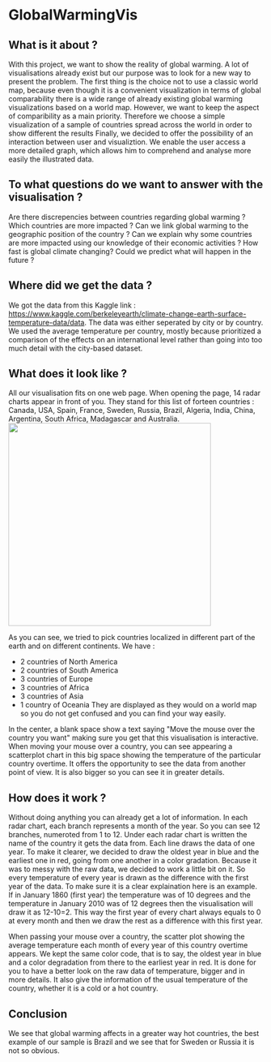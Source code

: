 # GlobalWarmingVis
## What is it about ?

With this project, we want to show the reality of global warming. A lot of visualisations already exist but our purpose was to look for a new way to present the problem. 
The first thing is the choice not to use a classic world map, because even though it is a convenient visualization in terms of global comparability there is a wide range of already existing global warming visualizations based on a world map.
However, we want to keep the aspect of comparibility as a main priority. Therefore we choose a simple visualization of a sample of countries spread across the world in order to show different the results 
Finally, we decided to offer the possibility of an interaction between user and visualiztion. We enable the user access a more detailed graph, which allows him to comprehend and analyse more easily the illustrated data.

## To what questions do we want to answer with the visualisation ?

Are there discrepencies between countries regarding global warming ?
Which countries are more impacted ?
Can we link global warming to the geographic position of the country ?
Can we explain why some countries are more impacted using our knowledge of their economic activities ?
How fast is global climate changing?
Could we predict what will happen in the future ?


## Where did we get the data ?

We got the data from this Kaggle link : https://www.kaggle.com/berkeleyearth/climate-change-earth-surface-temperature-data/data.
The data was either seperated by city or by country. We used the average temperature per country, mostly because prioritized a comparison of the effects on an international level rather than going into too much detail with the city-based dataset.

## What does it look like ?

All our visualisation fits on one web page.
When opening the page, 14 radar charts appear in front of you. They stand for this list of forteen countries : Canada, USA, Spain, France, Sweden, Russia, Brazil, Algeria, India, China, Argentina, South Africa, Madagascar and Australia.
<image src="img/startpage_visual.png" width="400" align="center">

As you can see, we tried to pick countries localized in different part of the earth and on different continents. 
We have : 
- 2 countries of North America
- 2 countries of South America
- 3 countries of Europe
- 3 countries of Africa
- 3 countries of Asia
- 1 country of Oceania
They are displayed as they would on a world map so you do not get confused and you can find your way easily.

In the center, a blank space show a text saying "Move the mouse over the country you want" making sure you get that this visualisation is interactive.
When moving your mouse over a country, you can see appearing a scatterplot chart in this big space showing the temperature of the particular country overtime.
It offers the opportunity to see the data from another point of view. It is also bigger so you can see it in greater details.

## How does it work ?

Without doing anything you can already get a lot of information. 
In each radar chart, each branch represents a month of the year. So you can see 12 branches, numeroted from 1 to 12.
Under each radar chart is written the name of the country it gets the data from.
Each line draws the data of one year. To make it clearer, we decided to draw the oldest year in blue and the earliest one in red, going from one another in a color gradation. 
Because it was to messy with the raw data, we decided to work a little bit on it. So every temperature of every year is drawn as the difference with the first year of the data. To make sure it is a clear explaination here is an example. If in January 1860 (first year) the temperature was of 10 degrees and the temperature in January 2010 was of 12 degrees then the visualisation will draw it as 12-10=2.
This way the first year of every chart always equals to 0 at every month and then we draw the rest as a difference with this first year.

When passing your mouse over a country, the scatter plot showing the average temperature each month of every year of this country overtime appears.
We kept the same color code, that is to say, the oldest year in blue and a color degradation from there to the earliest year in red. It is done for you to have a better look on the raw data of temperature, bigger and in more details. It also give the information of the usual temperature of the country, whether it is a cold or a hot country.

## Conclusion

We see that global warming affects in a greater way hot countries, the best example of our sample is Brazil and we see that for Sweden or Russia it is not so obvious.
